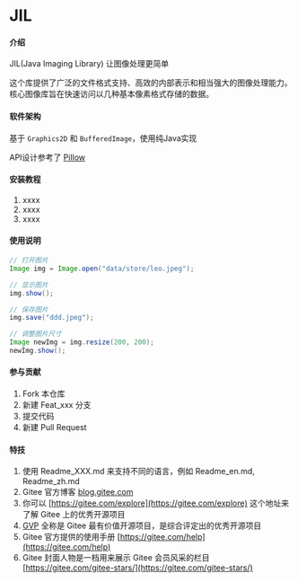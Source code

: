 # JIL

#### 介绍

JIL(Java Imaging Library) 让图像处理更简单

这个库提供了广泛的文件格式支持、高效的内部表示和相当强大的图像处理能力。 核心图像库旨在快速访问以几种基本像素格式存储的数据。

#### 软件架构

基于 `Graphics2D` 和 `BufferedImage`，使用纯Java实现

API设计参考了 [Pillow](https://pillow.readthedocs.io/en/latest/index.html)

#### 安装教程

1.  xxxx
2.  xxxx
3.  xxxx

#### 使用说明

```java
// 打开图片
Image img = Image.open("data/store/leo.jpeg");

// 显示图片
img.show();

// 保存图片
img.save("ddd.jpeg");

// 调整图片尺寸
Image newImg = img.resize(200, 200);
newImg.show();
```

#### 参与贡献

1.  Fork 本仓库
2.  新建 Feat_xxx 分支
3.  提交代码
4.  新建 Pull Request


#### 特技

1.  使用 Readme\_XXX.md 来支持不同的语言，例如 Readme\_en.md, Readme\_zh.md
2.  Gitee 官方博客 [blog.gitee.com](https://blog.gitee.com)
3.  你可以 [https://gitee.com/explore](https://gitee.com/explore) 这个地址来了解 Gitee 上的优秀开源项目
4.  [GVP](https://gitee.com/gvp) 全称是 Gitee 最有价值开源项目，是综合评定出的优秀开源项目
5.  Gitee 官方提供的使用手册 [https://gitee.com/help](https://gitee.com/help)
6.  Gitee 封面人物是一档用来展示 Gitee 会员风采的栏目 [https://gitee.com/gitee-stars/](https://gitee.com/gitee-stars/)
